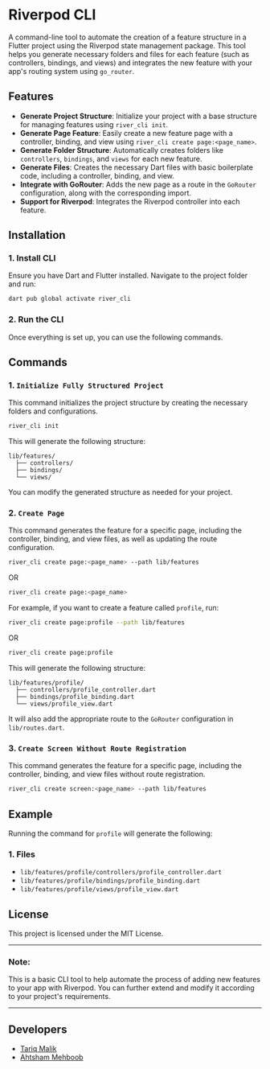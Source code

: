 
# Riverpod CLI

A command-line tool to automate the creation of a feature structure in a Flutter project using the Riverpod state management package. This tool helps you generate necessary folders and files for each feature (such as controllers, bindings, and views) and integrates the new feature with your app's routing system using `go_router`.

## Features

- **Generate Project Structure**: Initialize your project with a base structure for managing features using `river_cli init`.
- **Generate Page Feature**: Easily create a new feature page with a controller, binding, and view using `river_cli create page:<page_name>`.
- **Generate Folder Structure**: Automatically creates folders like `controllers`, `bindings`, and `views` for each new feature.
- **Generate Files**: Creates the necessary Dart files with basic boilerplate code, including a controller, binding, and view.
- **Integrate with GoRouter**: Adds the new page as a route in the `GoRouter` configuration, along with the corresponding import.
- **Support for Riverpod**: Integrates the Riverpod controller into each feature.

## Installation

### 1. Install CLI

Ensure you have Dart and Flutter installed. Navigate to the project folder and run:

```bash
dart pub global activate river_cli
```


### 2. Run the CLI

Once everything is set up, you can use the following commands.


## Commands

### 1. `Initialize Fully Structured Project`

This command initializes the project structure by creating the necessary folders and configurations.

```bash
river_cli init
```

This will generate the following structure:

```
lib/features/
  ├── controllers/
  ├── bindings/
  └── views/
```

You can modify the generated structure as needed for your project.

### 2. `Create Page`

This command generates the feature for a specific page, including the controller, binding, and view files, as well as updating the route configuration.

```bash
river_cli create page:<page_name> --path lib/features
```

OR

```bash
river_cli create page:<page_name>
```

For example, if you want to create a feature called `profile`, run:

```bash
river_cli create page:profile --path lib/features
```

OR

```bash
river_cli create page:profile
```

This will generate the following structure:

```
lib/features/profile/
  ├── controllers/profile_controller.dart
  ├── bindings/profile_binding.dart
  └── views/profile_view.dart
```

It will also add the appropriate route to the `GoRouter` configuration in `lib/routes.dart`.


### 3. `Create Screen Without Route Registration`

This command generates the feature for a specific page, including the controller, binding, and view files without route registration.

```bash
river_cli create screen:<page_name> --path lib/features
```

## Example

Running the command for `profile` will generate the following:

### 1. Files

- `lib/features/profile/controllers/profile_controller.dart`
- `lib/features/profile/bindings/profile_binding.dart`
- `lib/features/profile/views/profile_view.dart`


## License

This project is licensed under the MIT License.

---

### **Note:**  
This is a basic CLI tool to help automate the process of adding new features to your app with Riverpod. You can further extend and modify it according to your project's requirements.

---

## Developers

- [Tariq Malik](https://github.com/tariqarbi03)
- [Ahtsham Mehboob](https://github.com/Ahtsham0715)

